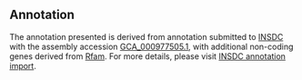 

Annotation
----------

The annotation presented is derived from annotation submitted to
[INSDC](http://www.insdc.org) with the assembly accession
[GCA\_000977505.1](http://www.ebi.ac.uk/ena/data/view/GCA_000977505.1),
with additional non-coding genes derived from
[Rfam](http://rfam.xfam.org/). For more details, please visit [INSDC
annotation
import](http://ensemblgenomes.org/info/data/insdc_annotation).
